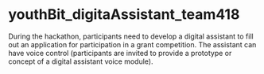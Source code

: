 # youthBit_digitaAssistant_team418
During the hackathon, participants need to develop a digital assistant to fill out an application for participation in a grant competition. The assistant can have voice control (participants are invited to provide a prototype or concept of a digital assistant voice module).
